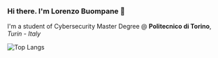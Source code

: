 ### Hi there. I'm Lorenzo Buompane 👋

I'm a student of Cybersecurity Master Degree  @ **Politecnico di Torino**, *Turin - Italy*

![Top Langs](https://github-readme-stats.vercel.app/api/top-langs/?username=lorenzobuompane&layout=compact&langs_count=8&theme=react&hide_border=true)
